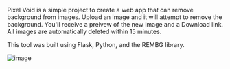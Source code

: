 Pixel Void is a simple project to create a web app that can remove background from images.
Upload an image and it will attempt to remove the background. You'll receive a preivew of the new image and a Download link. All images are automatically deleted within 15 minutes.

This tool was built using Flask, Python, and the REMBG library.

![image](https://github.com/ahiser24/Pixel-Void/assets/65128664/94826ca8-0186-49c4-8f75-a84e1dc811f2)

